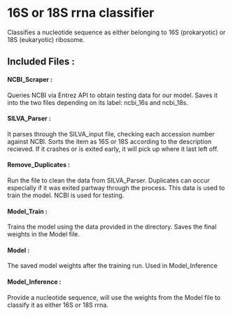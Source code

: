 # 16S or 18S rrna classifier
Classifies a nucleotide sequence as either belonging to 16S (prokaryotic) or 18S (eukaryotic) ribosome.


## Included Files :

#### NCBI_Scraper :
Queries NCBI via Entrez API to obtain testing data for our model.
Saves it into the two files depending on its label: ncbi_16s and ncbi_18s.

#### SILVA_Parser :
It parses through the SILVA_input file, checking each accession number against NCBI.
Sorts the item as 16S or 18S according to the description recieved.
If it crashes or is exited early, it will pick up where it last left off.

#### Remove_Duplicates :
Run the file to clean the data from SILVA_Parser.
Duplicates can occur especially if it was exited partway through the process.
This data is used to train the model. NCBI is used for testing.

#### Model_Train :
Trains the model using the data provided in the directory. Saves the final weights in the Model file.

#### Model :
The saved model weights after the training run. Used in Model_Inference

#### Model_Inference :
Provide a nucleotide sequence, will use the weights from the Model file to classify it as either 16S or 18S rrna.